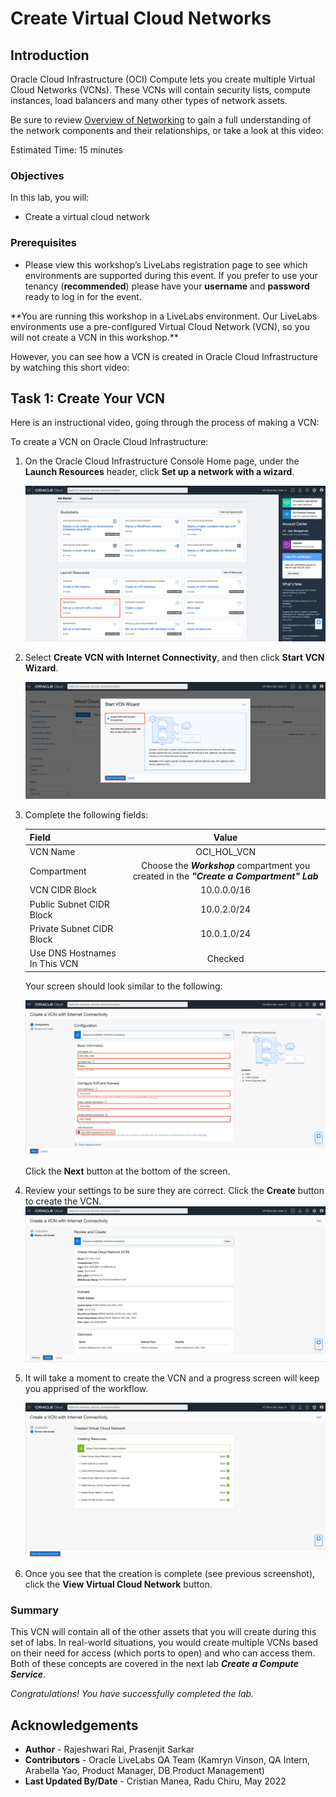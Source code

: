 # Create Virtual Cloud Networks

## Introduction

Oracle Cloud Infrastructure (OCI) Compute lets you create multiple Virtual Cloud Networks (VCNs). These VCNs will contain security lists, compute instances, load balancers and many other types of network assets.

Be sure to review [Overview of Networking](https://docs.cloud.oracle.com/iaas/Content/Network/Concepts/overview.htm) to gain a full understanding of the network components and their relationships, or take a look at this video:

[](youtube:mIYSgeX5FkM)

Estimated Time: 15 minutes


### Objectives
In this lab, you will:
- Create a virtual cloud network

### Prerequisites


* Please view this workshop’s LiveLabs registration page to see which environments are supported during this event. 
If you prefer to use your tenancy (**recommended**) please have your **username** and **password** ready to log in for the event.

<if type="tenancy">
**You are running this workshop in a LiveLabs environment. Our LiveLabs environments use a pre-configured Virtual Cloud Network (VCN), so you will not create a VCN in this workshop.**

However, you can see how a VCN is created in Oracle Cloud Infrastructure by watching this short video:

 [](youtube:lxQYHuvipx8)
 </if>

<if type="sandbox">



## Task 1: Create Your VCN

Here is an instructional video, going through the process of making a VCN:

 [](youtube:lxQYHuvipx8)


To create a VCN on Oracle Cloud Infrastructure:

1. On the Oracle Cloud Infrastructure Console Home page, under the **Launch Resources** header, click **Set up a network with a wizard**.

    ![Setup a Network with a Wizard](images/setup-vcn.png " ")

2. Select **Create VCN with Internet Connectivity**, and then click **Start VCN Wizard**.

    ![Start VCN Wizard](images/start-wizard.png " ")

3. Complete the following fields:

    |                  **Field**              |    **Value**  |
    |----------------------------------------|:------------:|
    |VCN Name |OCI\_HOL\_VCN|
    |Compartment |  Choose the ***Workshop*** compartment you created in the ***"Create a Compartment" Lab***
    |VCN CIDR Block|10.0.0.0/16|
    |Public Subnet CIDR Block|10.0.2.0/24|
    |Private Subnet CIDR Block|10.0.1.0/24|
    |Use DNS Hostnames In This VCN| Checked|

    Your screen should look similar to the following:

    ![Create a VCN Configuration|Foobar](images/vcn-configuration.png " ")

     Click the **Next** button at the bottom of the screen.

4. Review your settings to be sure they are correct. Click the **Create** button to create the VCN. 
    ![Review CV Configuration](images/review-vcn.png " ")

5. It will take a moment to create the VCN and a progress screen will keep you apprised of the workflow.

    ![Workflow](images/workflow.png " ")

6. Once you see that the creation is complete (see previous screenshot), click the **View Virtual Cloud Network** button.

 </if>

### Summary

This VCN will contain all of the other assets that you will create during this set of labs. In real-world situations, you would create multiple VCNs based on their need for access (which ports to open) and who can access them. Both of these concepts are covered in the next lab ***Create a Compute Service***.

_Congratulations! You have successfully completed the lab._

## Acknowledgements

- **Author** - Rajeshwari Rai, Prasenjit Sarkar 
- **Contributors** - Oracle LiveLabs QA Team (Kamryn Vinson, QA Intern, Arabella Yao, Product Manager, DB Product Management)
- **Last Updated By/Date** - Cristian Manea, Radu Chiru, May 2022

